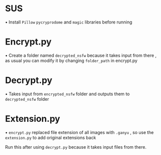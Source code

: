 # SUS

• Install `Pillow` `pycryprodome` and `magic` libraries before running 

# Encrypt.py

• Create a folder named `decrypted_nsfw` because it takes input from there , as usual you can modify it by changing `folder_path` in encrypt.py

# Decrypt.py

• Takes input from `encrypted_nsfw` folder and outputs them to `decrypted_nsfw` folder 

# Extension.py

• `encrypt.py` replaced file extension of all images with `.ganyu` , so use the `extension.py` to add original extensions back

Run this after using `decrypt.py` because it takes input files from there.
